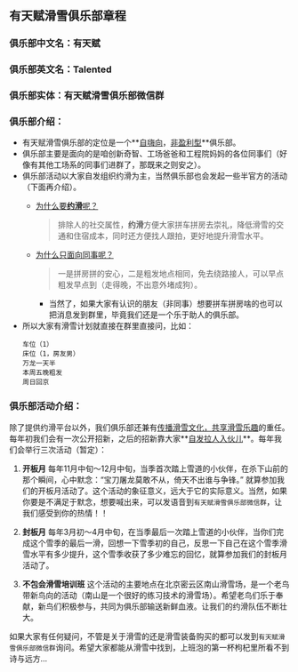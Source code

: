 ## 有天赋滑雪俱乐部章程

### 俱乐部中文名：有天赋    
### 俱乐部英文名：Talented
### 俱乐部实体：有天赋滑雪俱乐部微信群
### 俱乐部介绍：
* 有天赋滑雪俱乐部的定位是一个**<u>自嗨向</u>，<u>非盈利型</u>**俱乐部。
* 俱乐部主要是面向的是咱创新奇智、工场爸爸和工程院妈妈的各位同事们（好像有其他工场系的同事们进群了，那既来之则安之）。
* 俱乐部活动以大家自发组织约滑为主，当然俱乐部也会发起一些半官方的活动（下面再介绍）。
  * <u>为什么要**约滑**呢？</u>

    > 排除人的社交属性，**约滑**方便大家拼车拼房去崇礼，降低滑雪的交通和住宿成本，同时还方便找人跟拍，更好地提升滑雪水平。
  * <u>为什么只面向同事呢？</u>

    > 一是拼房拼的安心，二是粗发地点相同，免去绕路接人，可以早点粗发早点到（走得晚，不出意外堵成狗）。
	* 当然了，如果大家有认识的朋友（非同事）想要拼车拼房啥的也可以把消息发到群里，毕竟我们还是一个乐于助人的俱乐部。
* 所以大家有滑雪计划就直接在群里直接问，比如：
    ```
    车位（1）
    床位（1，房友男）
    万龙一天半
    本周五晚粗发
    周日回京
    ```
### 俱乐部活动介绍：
除了提供约滑平台以外，我们俱乐部还兼有<u>传播滑雪文化，共享滑雪乐趣</u>的重任。每年初我们会有一次公开招新，之后的招新靠大家**<u>自发拉人入伙儿</u>**。每年我们会举行三次活动（暂定）：
1. **开板月**
  每年11月中旬～12月中旬，当季首次踏上雪道的小伙伴，在杀下山前的那个瞬间，心中默念：
	​					“宝刀屠龙莫敢不从，倚天不出谁与争锋。”
  就算参加我们的开板月活动了。这个活动的象征意义，远大于它的实际意义。当然，如果你要是不满足于默念，想要喊出来，可以发语音到`有天赋滑雪俱乐部微信群`，让我们感受到你的热情！！

1. **封板月**
  每年3月初～4月中旬，在当季最后一次踏上雪道的小伙伴，当你们完成这个雪季的最后一滑，回想一下雪季初的自己，反思一下自己在这个雪季滑雪水平有多少提升，这个雪季收获了多少难忘的回忆，就算参加我们的封板月活动了。

1. **不包会滑雪培训班**
  这个活动的主要地点在北京密云区南山滑雪场，是一个老鸟带新鸟向的活动（南山是一个很好的练习技术的滑雪场）。希望老鸟们乐于奉献，新鸟们积极参与，共同为俱乐部输送新鲜血液。让我们的约滑队伍不断壮大。

如果大家有任何疑问，不管是关于滑雪的还是滑雪装备购买的都可以发到`有天赋滑雪俱乐部微信群`询问。希望大家都能从滑雪中找到，上班泡的第一杯枸杞里所看不到诗与远方...

